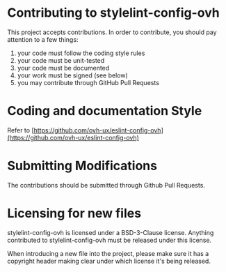 # Contributing to stylelint-config-ovh

This project accepts contributions. In order to contribute, you should
pay attention to a few things:

1. your code must follow the coding style rules
2. your code must be unit-tested
3. your code must be documented
4. your work must be signed (see below)
5. you may contribute through GitHub Pull Requests

# Coding and documentation Style

Refer to [https://github.com/ovh-ux/eslint-config-ovh](https://github.com/ovh-ux/eslint-config-ovh)

# Submitting Modifications

The contributions should be submitted through Github Pull Requests.

# Licensing for new files

stylelint-config-ovh is licensed under a BSD-3-Clause license. Anything
contributed to stylelint-config-ovh must be released under this license.

When introducing a new file into the project, please make sure it has a
copyright header making clear under which license it's being released.
